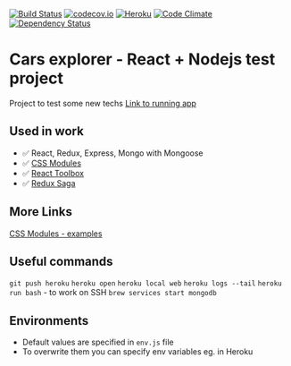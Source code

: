 [![Build Status](https://travis-ci.org/machnicki/machnicki.github.io.svg?branch=master)](https://travis-ci.org/machnicki/machnicki.github.io)
[![codecov.io](https://codecov.io/github/machnicki/machnicki.github.io/coverage.svg?branch=master)](https://codecov.io/github/machnicki/machnicki.github.io?branch=master)
[![Heroku](https://heroku-badge.herokuapp.com/?app=heroku-badge)](http://machnicki.herokuapp.com)
[![Code Climate](https://codeclimate.com/github/machnicki/machnicki.github.io/badges/gpa.svg)](https://codeclimate.com/github/machnicki/machnicki.github.io)
[![Dependency Status](https://www.versioneye.com/user/projects/57133b7cfcd19a0051855a77/badge.svg?style=flat)](https://www.versioneye.com/user/projects/57133b7cfcd19a0051855a77)

# Cars explorer - React + Nodejs test project
Project to test some new techs
[Link to running app](http://machnicki.herokuapp.com)

## Used in work
* ✅ React, Redux, Express, Mongo with Mongoose
* ✅ [CSS Modules](https://github.com/gajus/react-css-modules)
* ✅ [React Toolbox](https://github.com/react-toolbox/react-toolbox)
* ✅ [Redux Saga](http://yelouafi.github.io/redux-saga/)

## More Links
[CSS Modules - examples](https://css-modules.github.io/webpack-demo/)

## Useful commands
`git push heroku`
`heroku open`
`heroku local web`
`heroku logs --tail`
`heroku run bash` - to work on SSH
`brew services start mongodb`

## Environments
* Default values are specified in `env.js` file
* To overwrite them you can specify env variables eg. in Heroku
